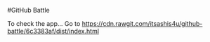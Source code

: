 #GitHub Battle

To check the app...
Go to https://cdn.rawgit.com/itsashis4u/github-battle/6c3383af/dist/index.html

